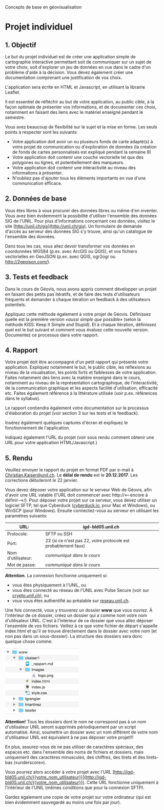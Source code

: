 Concepts de base en géovisualisation

# Projet individuel

## 1. Objectif

Le but du projet individuel est de créer une application simple de cartographie interactive permettant soit de communiquer sur un sujet de votre choix, soit d'explorer un jeu de données en vue dans le cadre d'un problème d'aide à la décision. Vous devez également créer une documentation comprenant une justification de vos choix.

L'application sera écrite en HTML et Javascript, en utilisant la librairie Leaflet.

Il est essentiel de réfléchir au but de votre application, au public cible, à la façon optimale de présenter vos informations, et de documenter ces choix, notamment en faisant des liens avec le matériel enseigné pendant le semestre.

Vous avez beaucoup de flexibilité sur le sujet et la mise en forme. Les seuls points à respecter sont les suivants:

- Votre application doit avoir un ou plusieurs fonds de carte adapté(s) à votre projet de communication ou d'exploration de données (la création de fonds de cartes personnalisés est expliqué pendant la semaine 9)
- Votre application doit contenir une couche vectorielle tel que des polygones ou lignes, et potentiellement des marqueurs.
- Votre application doit contenir une interactivité au niveau des informations à présenter.
- N'oubliez pas d'ajouter tous les éléments importants en vue d'une communication efficace.


## 2. Données de base

Vous êtes libres à vous procurer des données libres ou même d'en inventer. Vous avez bien évidemment la possibilité d'utiliser l'ensemble des données SIG de l'UNIL. Pour plus d'informations concernant ces données, visitez le site [http://unil.ch/gis](http://unil.ch/gis). Un formulaire de demande d'accès au serveur des données SIG s'y trouve, ainsi qu'un catalogue de l'ensemble des données.

Dans tous les cas, vous allez devoir transformer vos données en coordonnées WGS84 (p.ex. avec ArcGIS ou QGIS), et vos fichiers vectorielles en GeoJSON (p.ex. avec QGIS, ogr2ogr ou http://2geojson.com/).


## 3. Tests et feedback

Dans le cours de Géovis, nous avons appris comment développer un projet en faisant des petits pas itératifs, et de faire des tests d'utilisateurs fréquents et demander à chaque itération un feedback à des utilisateurs potentiels.

Appliquez cette méthode également à votre projet de Géovis. Définissez quelle est la première version _«aussi simple que possible»_ (selon la méthode KISS: Keep It Simple and Stupid). Et à chaque itération, définissez quel est le but suivant et comment vous évaluez cette nouvelle version. Documentez ce processus dans votre rapport.


## 4. Rapport

Votre projet doit être accompagné d'un petit rapport qui présente votre application. Expliquez notamment le but, le public cible, les réflexions au niveau de la visualisation, les points forts et faiblesses de votre application. Faites notamment des liens avec la matière enseigné dans le cours, notamment au niveau de la représentation cartographique, de l'interactivité, de la communication graphique et les aspects facilité d'utilisation, efficacité etc. Faites également référence à la littérature utilisée (voir p.ex. références dans le syllabus).

Le rapport contiendra également votre documentation sur le processus d'élaboration du projet (voir section 3 sur les tests et le feedback).

Insérez également quelques captures d'écran et expliquez le fonctionnement de l'application.

Indiquez également l'URL du projet (voir sous rendu comment obtenir une URL pour votre application HTML/Javascript.)



## 5. Rendu

Veuillez envoyer le rapport du projet en format PDF par e-mail à Christian.Kaiser@unil.ch. Le __délai de rendu__ est le __20.12.2017__. Les corrections débuteront le 22 janvier.

Vous devez déposer votre application sur le serveur Web de Géovis, afin d'avoir une URL valable (l'URL doit commencer avec http://<--encore à définir-->/). Pour déposer votre projet sur ce serveur, vous devez utiliser un logiciel SFTP, tel que Cyberduck ([cyberduck.io](https://cyberduck.io/), pour Mac et Windows), ou WinSCP (pour Windows). Ensuite connectez-vous au serveur en utilisant les paramètres suivants:

| URL:               | igd-bld05.unil.ch                 |
| -------------------|----------------------------------------- |
| Protocole:         | SFTP ou SSH                              |
| Port:              | 22 (si ce n'est pas 22, votre protocole est probablement faux) |
| Nom d'utilisateur: | _communiqué dans le cours_                                   |
| Mot de passe:      | _communiqué dans le cours_                              |

___Attention.___ La connexion fonctionne uniquement si:

- vous êtes physiquement à l'UNIL, ou
- vous êtes connecté au réseau de l'UNIL avec Pulse Secure (voir sur [crypto.unil.ch](https://crypto.unil.ch)), ou
- vous vous êtes authentifié au préalable sur [reseau.unil.ch](https://reseau.unil.ch).

Une fois connecté, vous y trouverez un dossier **www** que vous ouvrez. À l'intérieur de ce dossier, créez un dossier qui a comme nom votre nom d'utilisateur UNIL. C'est à l'intérieur de ce dossier que vous allez déposer l'ensemble de vos fichiers. Veillez à ce que votre fichier de départ s'appelle index.html et qu'il se trouve directement dans le dossier avec votre nom (et non pas dans un sous-dossier). La structure des dossiers sera donc quelque chose comme:

![](structure-www.png)

__Attention!__ Tous les dossiers dont le nom ne correspond pas à un nom d'utilisateur UNIL seront supprimés périodiquement par un script automatisé. Ainsi, soumettre un dossier avec un nom différent de votre nom d'utilisateur UNIL est équivalent à ne pas déposer votre projet!!!

En plus, assurez-vous de ne pas utiliser de caractères spéciaux, des espaces etc. dans l'ensemble des noms de fichiers et dossiers, mais uniquement des caractères minuscules, des chiffres, des tirets et des tirets-bas («underscore»).

Vous pourrez alors accéder à votre projet avec l'URL [http://igd-bld05.unil.ch/{{votre_nom_utilisateur}}](http://igd-bld05.unil.ch/{{votre_nom_utilisateur}}). Cette URL fonctionne uniquement à l'intérieur de l'UNIL (mêmes conditions que pour la connexion SFTP).

Gardez également une copie de votre projet sur votre ordinateur (qui est bien évidemment sauvegardé au moins une fois par jour).
